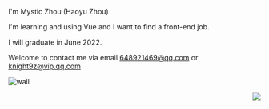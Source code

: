 I'm Mystic Zhou (Haoyu Zhou)

I'm learning and using Vue and I want to find a front-end job.

I will graduate in June 2022.

Welcome to contact me via email 648921469@qq.com or knight9z@vip.qq.com

![wall](https://ssr-contributions-svg.vercel.app/_/zhouhaoyiu?chart=3dbar&weeks=40&theme=random&format=png&quality=0.5)


<img src="https://github-stats.liuli.lol/api?username=zhouhaoyiu&theme=vue&show_icons=true&include_all_commits=true&count_private=true" align="right">
